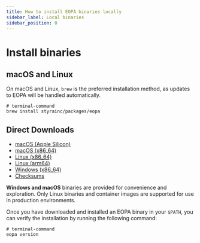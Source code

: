 ```yaml
---
title: How to install EOPA binaries locally
sidebar_label: Local binaries
sidebar_position: 0
---
```


# Install binaries


## macOS and Linux

On macOS and Linux, `brew` is the preferred installation method, as updates to EOPA will be handled automatically.

```shell
# terminal-command
brew install styrainc/packages/eopa
```


## Direct Downloads

- [macOS (Apple Silicon)](https://github.com/StyraInc/enterprise-opa/releases/latest/download/eopa_Darwin_arm64)
- [macOS (x86_64)](https://github.com/StyraInc/enterprise-opa/releases/latest/download/eopa_Darwin_x86_64)
- [Linux (x86_64)](https://github.com/StyraInc/enterprise-opa/releases/latest/download/eopa_Linux_x86_64)
- [Linux (arm64)](https://github.com/StyraInc/enterprise-opa/releases/latest/download/eopa_Linux_arm64)
- [Windows (x86_64)](https://github.com/StyraInc/enterprise-opa/releases/latest/download/eopa_Windows_x86_64.exe)
- [Checksums](https://github.com/StyraInc/enterprise-opa/releases/latest/download/checksums.txt)


**Windows and macOS** binaries are provided for convenience and exploration. Only Linux binaries and container images are supported for use in production environments.

Once you have downloaded and installed an EOPA binary in your `$PATH`, you can verify the installation by running the following command:

```shell
# terminal-command
eopa version
```
